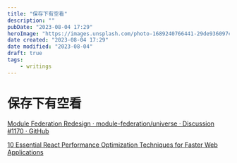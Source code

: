 ```yaml
---
title: "保存下有空看"
description: ""
pubDate: "2023-08-04 17:29"
heroImage: "https://images.unsplash.com/photo-1689240766441-29de936097cb?crop=entropy&cs=srgb&fm=jpg&ixid=M3wzNjM5Nzd8MHwxfHJhbmRvbXx8fHx8fHx8fDE2OTExNDEzODh8&ixlib=rb-4.0.3&q=85"
date created: "2023-08-04 17:29"
date modified: "2023-08-04"
draft: true
tags:
    - writings
---
```


# 保存下有空看


[Module Federation Redesign · module-federation/universe · Discussion #1170 · GitHub](https://github.com/module-federation/universe/discussions/1170)

[10 Essential React Performance Optimization Techniques for Faster Web Applications](https://techreactlearning.blogspot.com/2023/07/10-essential-react-performance.html)

